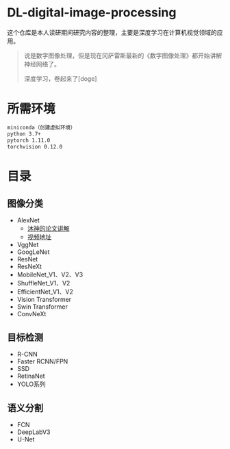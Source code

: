 # DL-digital-image-processing
这个仓库是本人读研期间研究内容的整理，主要是深度学习在计算机视觉领域的应用。

> 说是数字图像处理，但是现在冈萨雷斯最新的《数字图像处理》都开始讲解神经网络了。
>
> 深度学习，卷起来了[doge]

# 所需环境

```tex
miniconda（创建虚拟环境）
python 3.7+
pytorch 1.11.0
torchvision 0.12.0
```

# 目录

## 图像分类

- AlexNet
  - [沐神的论文讲解](https://www.bilibili.com/video/BV1ih411J7Kz)
  - [视频地址](https://www.bilibili.com/video/BV1aY4y1k767)
- VggNet
- GoogLeNet
- ResNet
- ResNeXt
- MobileNet_V1、V2、V3
- ShuffleNet_V1、V2
- EfficientNet_V1、V2 
- Vision Transformer
- Swin Transformer
- ConvNeXt

## 目标检测

- R-CNN
- Faster RCNN/FPN
- SSD
- RetinaNet 
- YOLO系列

## 语义分割

- FCN 
- DeepLabV3
- U-Net 

